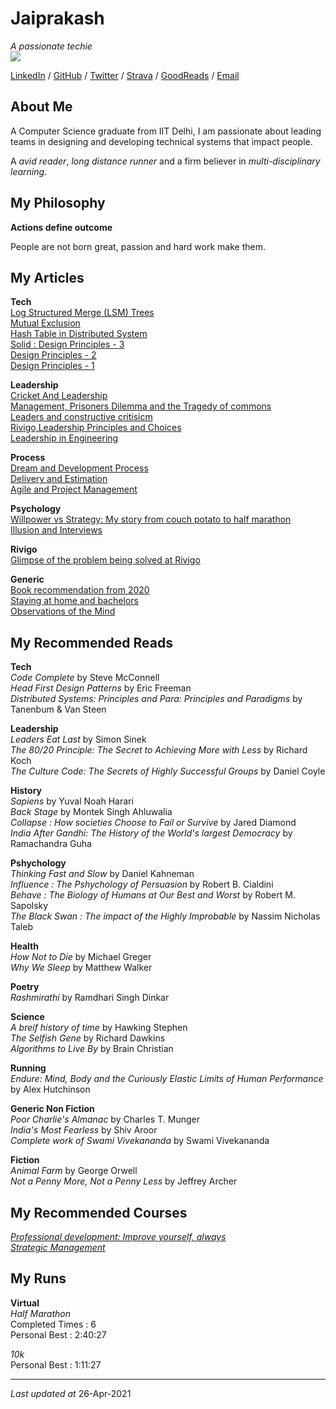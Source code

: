 # Jaiprakash

_A passionate techie_ <br>
![](https://user-images.githubusercontent.com/19921950/113431605-a2a82380-93f9-11eb-83cf-127d8f1cbe6c.jpg)

 [LinkedIn](http://linkedin.techiejai.com) / [GitHub](http://github.techiejai.com) / [Twitter](http://twitter.techiejai.com) / [Strava](http://strava.techiejai.com) / [GoodReads](http://goodreads.techiejai.com/) / [Email](mailto:techiejaiprakash@gmail.com)

## About Me

A Computer Science graduate from IIT Delhi, I am passionate about leading teams in designing and developing technical systems that impact people.

A _avid reader_, _long distance runner_ and a firm believer in _multi-disciplinary learning_.

## My Philosophy

**Actions define outcome** <br>

People are not born great, passion and hard work make them.

<!-- ##My Projects
**Tech**


**Leadership**<br>
Adoption of Agile methodology. -->



## My Articles
**Tech**<br>
[Log Structured Merge (LSM) Trees](https://medium.com/codex/understanding-log-structured-merge-lsm-trees-c4a0039f17a8)<br>
[Mutual Exclusion](https://medium.com/swlh/mutual-exclusion-8ee27ea772c0)<br>
[Hash Table in Distributed System](https://techiejai.medium.com/hash-tables-in-distributed-system-52dac98801ae)<br>
[Solid : Design Principles - 3](https://techiejaiprakash.wordpress.com/2020/05/27/design-principles-3/amp/) <br>
[Design Principles - 2](https://techiejaiprakash.wordpress.com/2020/04/30/design-principles-2/amp/)<br>
[Design Principles - 1](https://techiejaiprakash.wordpress.com/2020/04/28/design-principles-1/)<br>

**Leadership**<br>
[Cricket And Leadership](https://techiejai.medium.com/cricket-and-leadership-e8d9c0d0026c)<br>
[Management, Prisoners Dilemma and the Tragedy of commons](https://techiejai.medium.com/management-prisoners-dilemma-and-the-tragedy-of-the-commons-278b533094f6)<br>
[Leaders and constructive critisicm](https://www.linkedin.com/pulse/leaders-constructive-criticism-jaiprakash-choudhary/)<br>
[Rivigo,Leadership Principles and Choices](https://www.linkedin.com/pulse/rivigo-leadership-principles-choices-jaiprakash-choudhary/)<br>
[Leadership in Engineering](https://www.linkedin.com/pulse/leadership-engineering-jaiprakash-choudhary/) <br>

**Process**<br>
[Dream and Development Process](https://techiejaiprakash.wordpress.com/2020/06/25/dream-and-development-process/) <br>
[Delivery and Estimation](https://techiejai.medium.com/delivery-and-estimation-eeb704677dfc)<br>
[Agile and Project Management](https://www.linkedin.com/pulse/agile-project-management-jaiprakash-choudhary/) <br>


**Psychology**<br>
[Willpower vs Strategy: My story from couch potato to half marathon](https://techiejai.medium.com/willpower-vs-strategy-my-story-from-couch-potato-to-half-marathon-what-it-means-in-leadership-7d2d1a037398)<br>
[Illusion and Interviews](https://techiejai.medium.com/illusions-and-interviews-84f9aaf38920)<br>

**Rivigo**<br>
[Glimpse of the problem being solved at Rivigo](https://www.linkedin.com/pulse/glimpse-problems-being-solved-rivigo-jaiprakash-choudhary/)<br>

**Generic**<br>
[Book recommendation from 2020](https://techiejai.medium.com/recommendation-books-read-in-2020-d19b78a0da88)<br>
[Staying at home and bachelors](https://www.linkedin.com/pulse/staying-home-bachelors-jaiprakash-choudhary/) <br>
[Observations of the Mind](https://www.linkedin.com/pulse/observations-mind-jaiprakash-choudhary/) <br>


## My Recommended Reads
**Tech**<br>
_Code Complete_ by Steve McConnell<br>
_Head First Design Patterns_ by Eric Freeman<br>
_Distributed Systems: Principles and Para: Principles and Paradigms_ by Tanenbum & Van Steen<br>

**Leadership**<br>
_Leaders Eat Last_ by Simon Sinek<br>
_The 80/20 Principle: The Secret to Achieving More with Less_ by Richard Koch<br>
_The Culture Code: The Secrets of Highly Successful Groups_ by Daniel Coyle<br>

**History**<br>
_Sapiens_ by Yuval Noah Harari<br>
_Back Stage_ by Montek Singh Ahluwalia<br>
_Collapse : How societies Choose to Fail or Survive_ by Jared Diamond<br>
_India After Gandhi: The History of the World's largest Democracy_ by Ramachandra Guha<br>

**Pshychology**<br>
_Thinking Fast and Slow_ by Daniel Kahneman<br>
_Influence : The Pshychology of Persuasion_ by Robert B. Cialdini<br>
_Behave : The Biology of Humans at Our Best and Worst_ by Robert M. Sapolsky<br>
_The Black Swan : The impact of the Highly Improbable_ by Nassim Nicholas Taleb<br>

**Health**<br>
_How Not to Die_ by Michael Greger<br>
_Why We Sleep_ by Matthew Walker<br>

**Poetry**<br>
_Rashmirathi_ by Ramdhari Singh Dinkar<br>

**Science**<br>
_A breif history of time_ by Hawking Stephen<br>
_The Selfish Gene_ by Richard Dawkins<br>
_Algorithms to Live By_ by Brain Christian<br>

**Running**<br>
_Endure: Mind, Body and the Curiously Elastic Limits of Human Performance_ by Alex Hutchinson<br>

**Generic Non Fiction**<br>
_Poor Charlie's Almanac_ by Charles T. Munger<br>
_India's Most Fearless_ by Shiv Aroor<br>
_Complete work of Swami Vivekananda_ by Swami Vivekananda<br>

**Fiction**<br>
_Animal Farm_ by George Orwell<br>
_Not a Penny More, Not a Penny Less_ by Jeffrey Archer<br>


## My Recommended Courses
[_Professional development: Improve yourself, always_](https://www.coursera.org/learn/professional-development-improve-yourself/home/welcome)<br>
[_Strategic Management_](https://www.coursera.org/learn/strategic-management/home/welcome)<br>

## My Runs

**Virtual**<br>
_Half Marathon_ <br>
Completed Times : 6 <br>
Personal Best : 2:40:27 <br>

_10k_ <br>
Personal Best : 1:11:27 <br>

---
_Last updated at_ 26-Apr-2021
